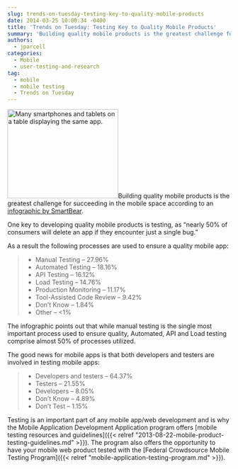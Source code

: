 ```yaml
---
slug: trends-on-tuesday-testing-key-to-quality-mobile-products
date: 2014-03-25 10:00:34 -0400
title: 'Trends on Tuesday: Testing Key to Quality Mobile Products'
summary: 'Building quality mobile products is the greatest challenge for succeeding in the mobile space according to an infographic by SmartBear. One key to developing quality mobile products is testing, as &ldquo;nearly 50% of consumers will delete an app if they encounter just a single bug.&rdquo; As a result the following processes are used to ensure'
authors:
  - jparcell
categories:
  - Mobile
  - user-testing-and-research
tag:
  - mobile
  - mobile testing
  - Trends on Tuesday
---
```


<p dir="ltr">
  <a href="https://s3.amazonaws.com/sitesusa/wp-content/uploads/sites/212/2013/12/mobile-devices-testing-app.jpeg"><img class="alignright size-medium wp-image-109762" alt="Many smartphones and tablets on a table displaying the same app." src="https://s3.amazonaws.com/sitesusa/wp-content/uploads/sites/212/2013/12/mobile-devices-testing-app-250x201.jpeg" width="250" height="201" /></a>Building quality mobile products is the greatest challenge for succeeding in the mobile space according to an <a href="http://blog.smartbear.com/mobile/the-state-of-mobile-development-and-testing/">infographic by SmartBear</a>.
</p>

<p dir="ltr">
  One key to developing quality mobile products is testing, as “nearly 50% of consumers will delete an app if they encounter just a single bug.”
</p>

<p dir="ltr">
  As a result the following processes are used to ensure a quality mobile app:
</p>

>   * Manual Testing &#8211;  27.96%
>   * Automated Testing &#8211; 18.16%
>   * API Testing &#8211; 16.12%
>   * Load Testing &#8211; 14.76%
>   * Production Monitoring &#8211; 11.17%
>   * Tool-Assisted Code Review &#8211; 9.42%
>   * Don&#8217;t Know &#8211; 1.84%
>   * Other &#8211; <1%

<p dir="ltr">
  The infographic points out that while manual testing is the single most important process used to ensure quality, Automated, API and Load testing comprise almost 50% of processes utilized.
</p>

<p dir="ltr">
  The good news for mobile apps is that both developers and testers are involved in testing mobile apps:
</p>

>   * Developers and testers &#8211; 64.37%
>   * Testers &#8211; 21.55%
>   * Developers &#8211; 8.05%
>   * Don&#8217;t Know &#8211; 4.89%
>   * Don&#8217;t Test &#8211; 1.15%

Testing is an important part of any mobile app/web development and is why the Mobile Application Development Application program offers [mobile testing resources and guidelines]({{< relref "2013-08-22-mobile-product-testing-guidelines.md" >}}). The program also offers the opportunity to have your mobile web product tested with the [Federal Crowdsource Mobile Testing Program]({{< relref "mobile-application-testing-program.md" >}}).